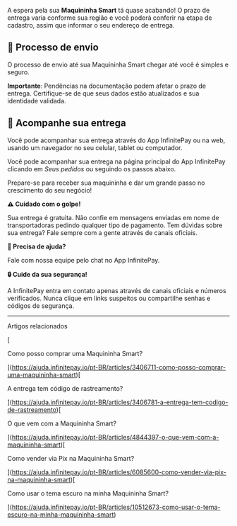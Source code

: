 A espera pela sua **Maquininha Smart** tá quase acabando! O prazo de entrega varia conforme sua região e você poderá conferir na etapa de cadastro, assim que informar o seu endereço de entrega.

## **🔎 Processo de envio**

O processo de envio até sua Maquininha Smart chegar até você é simples e seguro.

**Importante**: Pendências na documentação podem afetar o prazo de entrega. Certifique-se de que seus dados estão atualizados e sua identidade validada.

## **🚚 Acompanhe sua entrega**

Você pode acompanhar sua entrega através do App InfinitePay ou na web, usando um navegador no seu celular, tablet ou computador.

Você pode acompanhar sua entrega na página principal do App InfinitePay clicando em _Seus pedidos_ ou seguindo os passos abaixo.

Prepare-se para receber sua maquininha e dar um grande passo no crescimento do seu negócio!

**⚠️ Cuidado com o golpe!**

Sua entrega é gratuita. Não confie em mensagens enviadas em nome de transportadoras pedindo qualquer tipo de pagamento. Tem dúvidas sobre sua entrega? Fale sempre com a gente através de canais oficiais.

**🔔 Precisa de ajuda?**

Fale com nossa equipe pelo chat no App InfinitePay.

**🔒 Cuide da sua segurança!**

A InfinitePay entra em contato apenas através de canais oficiais e números verificados. Nunca clique em links suspeitos ou compartilhe senhas e códigos de segurança.

___

Artigos relacionados

[

Como posso comprar uma Maquininha Smart?

](https://ajuda.infinitepay.io/pt-BR/articles/3406711-como-posso-comprar-uma-maquininha-smart)[

A entrega tem código de rastreamento?

](https://ajuda.infinitepay.io/pt-BR/articles/3406781-a-entrega-tem-codigo-de-rastreamento)[

O que vem com a Maquininha Smart?

](https://ajuda.infinitepay.io/pt-BR/articles/4844397-o-que-vem-com-a-maquininha-smart)[

Como vender via Pix na Maquininha Smart?

](https://ajuda.infinitepay.io/pt-BR/articles/6085600-como-vender-via-pix-na-maquininha-smart)[

Como usar o tema escuro na minha Maquininha Smart?

](https://ajuda.infinitepay.io/pt-BR/articles/10512673-como-usar-o-tema-escuro-na-minha-maquininha-smart)